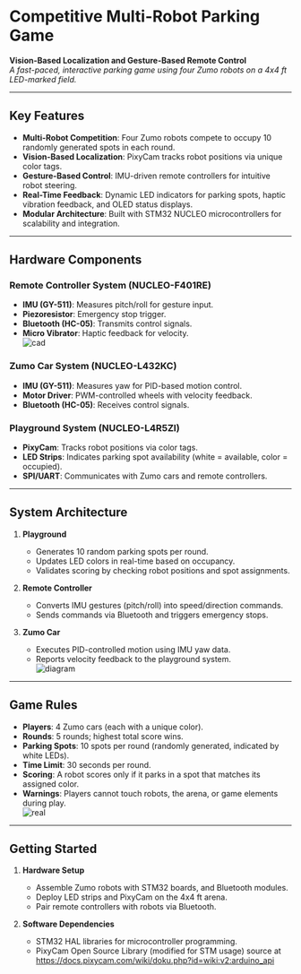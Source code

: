 # Competitive Multi-Robot Parking Game  
**Vision-Based Localization and Gesture-Based Remote Control**  
*A fast-paced, interactive parking game using four Zumo robots on a 4x4 ft LED-marked field.*

---

## Key Features  
- **Multi-Robot Competition**: Four Zumo robots compete to occupy 10 randomly generated spots in each round.  
- **Vision-Based Localization**: PixyCam tracks robot positions via unique color tags.  
- **Gesture-Based Control**: IMU-driven remote controllers for intuitive robot steering.  
- **Real-Time Feedback**: Dynamic LED indicators for parking spots, haptic vibration feedback, and OLED status displays.  
- **Modular Architecture**: Built with STM32 NUCLEO microcontrollers for scalability and integration.  

---

## Hardware Components  
### Remote Controller System (NUCLEO-F401RE)  
- **IMU (GY-511)**: Measures pitch/roll for gesture input.  
- **Piezoresistor**: Emergency stop trigger.  
- **Bluetooth (HC-05)**: Transmits control signals.  
- **Micro Vibrator**: Haptic feedback for velocity.  
![cad](https://github.com/user-attachments/assets/1e9318b9-b89d-4b28-9eae-7cae91b07c99)

### Zumo Car System (NUCLEO-L432KC)  
- **IMU (GY-511)**: Measures yaw for PID-based motion control.  
- **Motor Driver**: PWM-controlled wheels with velocity feedback.  
- **Bluetooth (HC-05)**: Receives control signals.  

### Playground System (NUCLEO-L4R5ZI)  
- **PixyCam**: Tracks robot positions via color tags.  
- **LED Strips**: Indicates parking spot availability (white = available, color = occupied).  
- **SPI/UART**: Communicates with Zumo cars and remote controllers.  

---

## System Architecture  
1. **Playground**  
   - Generates 10 random parking spots per round.  
   - Updates LED colors in real-time based on occupancy.  
   - Validates scoring by checking robot positions and spot assignments.  

2. **Remote Controller**  
   - Converts IMU gestures (pitch/roll) into speed/direction commands.  
   - Sends commands via Bluetooth and triggers emergency stops.  

3. **Zumo Car**  
   - Executes PID-controlled motion using IMU yaw data.  
   - Reports velocity feedback to the playground system.  
![diagram](https://github.com/user-attachments/assets/5d60b5c6-d284-4428-9f7e-ccc66177fe8c)

---

## Game Rules  
- **Players**: 4 Zumo cars (each with a unique color).  
- **Rounds**: 5 rounds; highest total score wins.  
- **Parking Spots**: 10 spots per round (randomly generated, indicated by white LEDs).  
- **Time Limit**: 30 seconds per round.  
- **Scoring**: A robot scores only if it parks in a spot that matches its assigned color.  
- **Warnings**: Players cannot touch robots, the arena, or game elements during play.  
![real](https://github.com/user-attachments/assets/40f72aa2-bee4-4873-9991-cee585e48b1c)

---

## Getting Started  
1. **Hardware Setup**  
   - Assemble Zumo robots with STM32 boards, and Bluetooth modules.  
   - Deploy LED strips and PixyCam on the 4x4 ft arena.  
   - Pair remote controllers with robots via Bluetooth.  

2. **Software Dependencies**  
   - STM32 HAL libraries for microcontroller programming.  
   - PixyCam Open Source Library (modified for STM usage) source at https://docs.pixycam.com/wiki/doku.php?id=wiki:v2:arduino_api 

